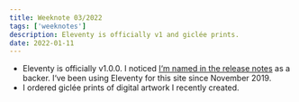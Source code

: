 ```yaml
---
title: Weeknote 03/2022
tags: ['weeknotes']
description: Eleventy is officially v1 and giclée prints.
date: 2022-01-11
---
```

- Eleventy is officially v1.0.0. I noticed [I‘m named in the release notes](https://github.com/11ty/eleventy/releases/tag/v1.0.0) as a backer. I‘ve been using Eleventy for this site since November 2019. 
- I ordered giclée prints of digital artwork I recently created.  